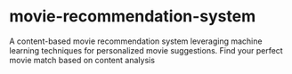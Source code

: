 # movie-recommendation-system
A content-based movie recommendation system leveraging machine learning techniques for personalized movie suggestions. Find your perfect movie match based on content analysis
